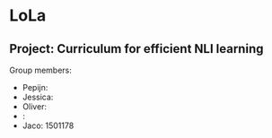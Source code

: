 # LoLa

## Project: Curriculum for efficient NLI learning
Group members:
  - Pepijn: 
  - Jessica: 
  - Oliver:
  -  : 
  - Jaco: 1501178
